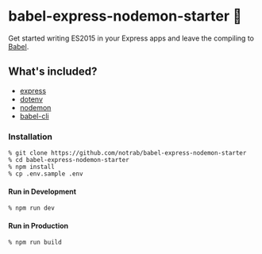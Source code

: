 # babel-express-nodemon-starter 🙌

Get started writing ES2015 in your Express apps and leave the compiling to [Babel](https://babeljs.io/).

## What's included?

* [express](https://www.npmjs.com/package/express)
* [dotenv](https://www.npmjs.com/package/dotenv)
* [nodemon](https://www.npmjs.com/package/nodemon)
* [babel-cli](https://www.npmjs.com/package/babel-cli)

### Installation
    % git clone https://github.com/notrab/babel-express-nodemon-starter
    % cd babel-express-nodemon-starter
    % npm install
    % cp .env.sample .env

#### Run in Development
    % npm run dev

#### Run in Production
    % npm run build
